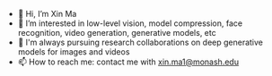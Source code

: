 - 👋 Hi, I’m Xin Ma
- 👀 I’m interested in low-level vision, model compression, face recognition, video generation, generative models, etc
- 💞️ I'm always pursuing research collaborations on deep generative models for images and videos
- 📫 How to reach me: contact me with xin.ma1@monash.edu

<!--
**maxin-cn/maxin-cn** is a ✨ _special_ ✨ repository because its `README.md` (this file) appears on your GitHub profile.

Here are some ideas to get you started:

- 🔭 I’m currently working on ...
- 🌱 I’m currently learning ...
- 👯 I’m looking to collaborate on ...
- 🤔 I’m looking for help with ...
- 💬 Ask me about ...
- 📫 How to reach me: ...
- 😄 Pronouns: ...
- ⚡ Fun fact: ...
-->
